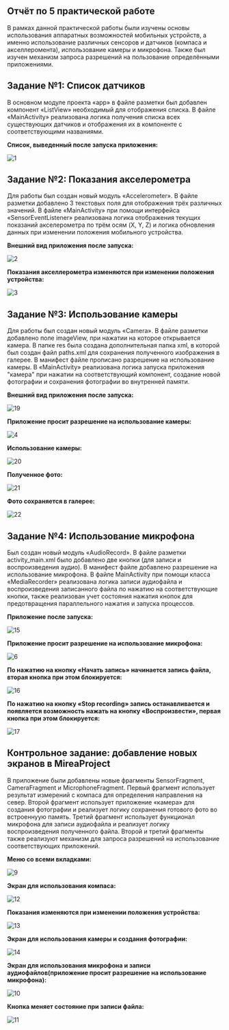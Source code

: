 Отчёт по 5 практической работе
----
В рамках данной практической работы были изучены основы использования аппаратных возможностей мобильных устройств, а именно использование различных сенсоров и датчиков (компаса и акселлеромента), использование камеры и микрофона. Также был изучен механизм запроса разрешений на пользование определёнными приложениями.

Задание №1: Список датчиков
---
В основном модуле проекта «app» в файле разметки был добавлен компонент «ListView» необходимый для отображения списка. В файле «MainActivity» реализована логика получения списка всех существующих датчиков и отображения их в компоненте с соответствующими названиями.

**Список, выведенный после запуска приложения:**

![1](https://github.com/user-attachments/assets/a15bcbbd-f81a-464c-b343-566085077725)

Задание №2: Показания акселерометра
-----
Для работы был создан новый модуль «Accelerometer». В файле разметки добавлено 3 текстовых поля для отображения трёх различных значений. В файле «MainActivity» при помощи интерфейса «SensorEventListener» реализована логика отображения текущих показаний акселерометра по трём осям (X, Y, Z) и логика обновления данных при изменении положения мобильного устройства.

**Внешний вид приложения после запуска:**

![2](https://github.com/user-attachments/assets/8a20d7da-ad35-42c9-ba14-6cc0e81881ab)

**Показания акселлерометра изменяются при изменении положения устройства:**

![3](https://github.com/user-attachments/assets/6c6d7eb0-ad79-4b19-a970-c1820313f1b9)

Задание №3: Использование камеры
-----
Для работы был создан новый модуль «Camera». В файле разметки добавлено поле imageView, при нажатии на которое открывается камера. В папке res была создана дополнительная папка xml, в которой был создан файл paths.xml для сохранения полученного изображения в галерее. В манифест файле прописано разрешение на использование камеры. В «MainActivity» реализована логика запуска приложения "камера" при нажатии на соответствующий компонент, создание новой фотографии и сохранения фотографии во внутренней памяти.

**Внешний вид приложения после запуска:**

![19](https://github.com/user-attachments/assets/d767ca67-f62f-4c05-b1a3-104364c9d6fc)

**Приложение просит разрешение на использование камеры:**

![4](https://github.com/user-attachments/assets/258a106f-b8b1-4545-a5da-56efd2f02422)

**Использование камеры:**

![20](https://github.com/user-attachments/assets/78ea1d5e-3b55-46f7-a8ad-b30762689d53)

**Полученное фото:**

![21](https://github.com/user-attachments/assets/cc8b4121-fcca-4a5c-97cb-176d1edd0d8b)

**Фото сохраняется в галерее:**

![22](https://github.com/user-attachments/assets/172649dd-6d82-48b7-b4e4-5dc6366cc5db)

Задание №4: Использование микрофона
-----
Был создан новый модуль «AudioRecord». В файле разметки activity_main.xml было добавлено две кнопки (для записи и воспроизведения аудио). В манифест файле добавлено разрешение на использование микрофона. В файле MainActivity при помощи класса «MediaRecorder» реализована логика записи аудиофайла и воспроизведения записанного файла по нажатию на соответствующие кнопки, также реализован учет состояния нажатия кнопок для предотвращения параллельного нажатия и запуска процессов.

**Приложение после запуска:**

![15](https://github.com/user-attachments/assets/cb661031-3112-4d66-9ab2-e5d1f24bf36e)

**Приложение просит разрешение на использование микрофона:**

![6](https://github.com/user-attachments/assets/96873ffd-84b1-4a77-ae00-d838f4c8e487)

**По нажатию на кнопку «Начать запись» начинается запись файла, вторая кнопка при этом блокируется:**

![16](https://github.com/user-attachments/assets/c2e2b130-d3c5-4de6-957b-5cbfe94e8f7a)

**По нажатию на кнопку «Stop recording» запись останавливается и появляется возможность нажать на кнопку «Воспроизвести», первая кнопка при этом блокируется:**

![17](https://github.com/user-attachments/assets/e60eb078-819e-47d6-9207-0eb1f34761d6)

Контрольное задание: добавление новых экранов в MireaProject
-----
В приложение были добавлены новые фрагменты SensorFragment, CameraFragment и MicrophoneFragment. Первый фрагмент использует результат измерений с компаса для определения направления на север. Второй фрагмент использует приложение «камера» для создания фотографии и реализует логику сохранения готового фото во встроеннуую память. Третий фрагмент использует функционал микрофона для записи аудиофайла и реализует логику воспроизведения полученного файла. Второй и третий фрагменты также реализуют механизм для запроса разрешений на использование соответствующих приложений.

**Меню со всеми вкладками:**

![9](https://github.com/user-attachments/assets/afe04147-d452-4416-b1d2-f6f8533fa553)

**Экран для использования компаса:**

![12](https://github.com/user-attachments/assets/c422d520-8d24-46d1-8904-a1a431ba30bf)

**Показания изменяются при изменении положения устройства:**

![13](https://github.com/user-attachments/assets/c5b2dea2-e1e4-4994-971a-7f3b68b30dcf)


**Экран для использования камеры и создания фотографии:**

![14](https://github.com/user-attachments/assets/847e5648-62fb-4e09-bbac-e830aaa8d5b7)

**Экран для использования микрофона и записи аудиофайлов(приложение просит разрешение на использование микрофона):**

![10](https://github.com/user-attachments/assets/ce2d8067-c154-432c-a4be-f04701ae0438)

**Кнопка меняет состояние при записи файла:**

![11](https://github.com/user-attachments/assets/3b3a6e6c-f29b-4859-a390-a0020fc1e7a8)





